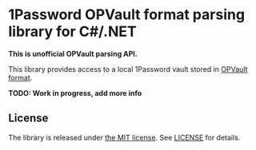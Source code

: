1Password OPVault format parsing library for C#/.NET
====================================================

**This is unofficial OPVault parsing API.**

This library provides access to a local 1Password vault stored in [OPVault format][spec].

**TODO: Work in progress, add more info**

License
-------

The library is released under [the MIT license][mit]. See [LICENSE][license] for details.

[spec]: https://support.1password.com/opvault-design/
[mit]: http://www.opensource.org/licenses/mit-license.php
[license]: LICENSE
